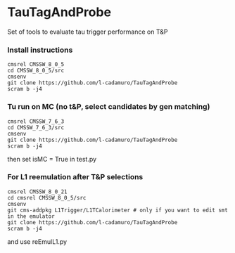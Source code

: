 # TauTagAndProbe
Set of tools to evaluate tau trigger performance on T&amp;P

### Install instructions
```
cmsrel CMSSW_8_0_5
cd CMSSW_8_0_5/src
cmsenv
git clone https://github.com/l-cadamuro/TauTagAndProbe
scram b -j4
```

### Tu run on MC (no t&P, select candidates by gen matching)
```
cmsrel CMSSW_7_6_3
cd CMSSW_7_6_3/src
cmsenv
git clone https://github.com/l-cadamuro/TauTagAndProbe
scram b -j4
```
then set isMC = True in test.py

### For L1 reemulation after T&P selections
```
cmsrel CMSSW_8_0_21
cd cmsrel CMSSW_8_0_5/src
cmsenv
git cms-addpkg L1Trigger/L1TCalorimeter # only if you want to edit smt in the emulator
git clone https://github.com/l-cadamuro/TauTagAndProbe
scram b -j4
```
and use reEmulL1.py
